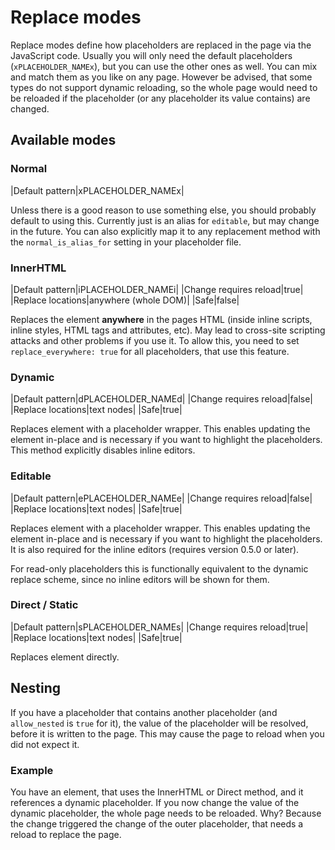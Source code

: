 # Replace modes

Replace modes define how placeholders are replaced in the page via the JavaScript code.
Usually you will only need the default placeholders (`xPLACEHOLDER_NAMEx`), but you can use the other ones as well.
You can mix and match them as you like on any page.
However be advised, that some types do not support dynamic reloading, so the whole page would need to be reloaded if the placeholder (or any placeholder its value contains) are changed.

## Available modes

### Normal

|Default pattern|xPLACEHOLDER_NAMEx|

Unless there is a good reason to use something else, you should probably default to using this.
Currently just is an alias for `editable`, but may change in the future.
You can also explicitly map it to any replacement method with the `normal_is_alias_for` setting in your placeholder file.

### InnerHTML

|Default pattern|iPLACEHOLDER_NAMEi|
|Change requires reload|true|
|Replace locations|anywhere (whole DOM)|
|Safe|false|

Replaces the element **anywhere** in the pages HTML (inside inline scripts, inline styles, HTML tags and attributes, etc).
May lead to cross-site scripting attacks and other problems if you use it.
To allow this, you need to set `replace_everywhere: true` for all placeholders, that use this feature.


### Dynamic

|Default pattern|dPLACEHOLDER_NAMEd|
|Change requires reload|false|
|Replace locations|text nodes|
|Safe|true|

Replaces element with a placeholder wrapper.
This enables updating the element in-place and is necessary if you want to highlight the placeholders.
This method explicitly disables inline editors.

### Editable

|Default pattern|ePLACEHOLDER_NAMEe|
|Change requires reload|false|
|Replace locations|text nodes|
|Safe|true|

Replaces element with a placeholder wrapper.
This enables updating the element in-place and is necessary if you want to highlight the placeholders.
It is also required for the inline editors (requires version 0.5.0 or later).

For read-only placeholders this is functionally equivalent to the dynamic replace scheme, since no inline editors will be shown for them.

### Direct / Static

|Default pattern|sPLACEHOLDER_NAMEs|
|Change requires reload|true|
|Replace locations|text nodes|
|Safe|true|

Replaces element directly.

## Nesting

If you have a placeholder that contains another placeholder (and `allow_nested` is `true` for it), the value of the placeholder will be resolved, before it is written to the page.
This may cause the page to reload when you did not expect it.

### Example
You have an element, that uses the InnerHTML or Direct method, and it references a dynamic placeholder.
If you now change the value of the dynamic placeholder, the whole page needs to be reloaded.
Why? Because the change triggered the change of the outer placeholder, that needs a reload to replace the page.
